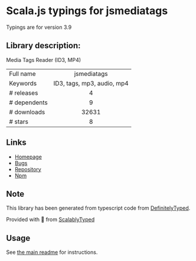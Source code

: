 
# Scala.js typings for jsmediatags

Typings are for version 3.9

## Library description:
Media Tags Reader (ID3, MP4)

|                    |                 |
| ------------------ | :-------------: |
| Full name          | jsmediatags |
| Keywords           | ID3, tags, mp3, audio, mp4 |
| # releases         | 4 |
| # dependents       | 9 |
| # downloads        | 32631 |
| # stars            | 8 |

## Links
- [Homepage](https://github.com/aadsm/jsmediatags#readme)
- [Bugs](https://github.com/aadsm/jsmediatags/issues)
- [Repository](https://github.com/aadsm/jsmediatags)
- [Npm](https://www.npmjs.com/package/jsmediatags)
    


## Note
This library has been generated from typescript code from [DefinitelyTyped](https://definitelytyped.org).

Provided with :purple_heart: from [ScalablyTyped](https://github.com/oyvindberg/ScalablyTyped)

## Usage
See [the main readme](../../readme.md) for instructions.


